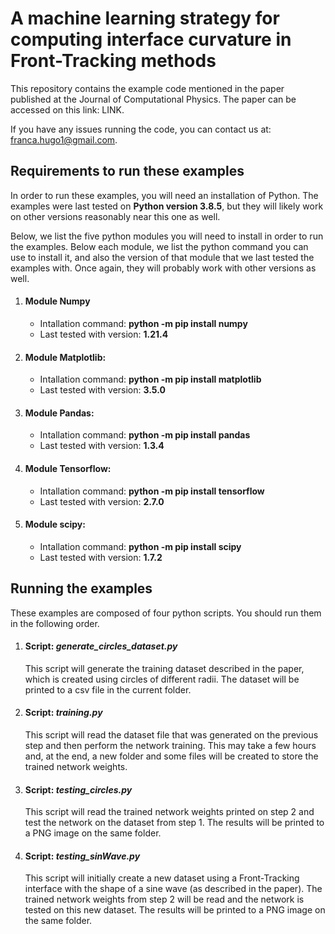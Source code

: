# A machine learning strategy for computing interface curvature in Front-Tracking methods
 This repository contains the example code mentioned in the paper published at the Journal of Computational Physics. The paper can be accessed on this link: LINK.
 
 If you have any issues running the code, you can contact us at: [franca.hugo1@gmail.com](mailto:franca.hugo1@gmail.com).

## Requirements to run these examples
 In order to run these examples, you will need an installation of Python. The examples were last tested on **Python version 3.8.5**, but they will likely work on other versions reasonably near this one as well.

 Below, we list the five python modules you will need to install in order to run the examples. Below each module, we list the python command you can use to install it, and also the version of that module that we last tested the examples with. Once again, they will probably work with other versions as well.

 1. #### Module Numpy
	- Intallation command: **python -m pip install numpy**
	- Last tested with version: **1.21.4**
 2. #### Module Matplotlib:
 	- Intallation command: **python -m pip install matplotlib**
 	- Last tested with version: **3.5.0**
 3. #### Module Pandas: 
 	- Intallation command: **python -m pip install pandas**
 	- Last tested with version: **1.3.4**
 4. #### Module Tensorflow:
 	- Intallation command: **python -m pip install tensorflow**
 	- Last tested with version: **2.7.0**
 5. #### Module scipy: 
 	- Intallation command: **python -m pip install scipy**
 	- Last tested with version: **1.7.2**
 
## Running the examples
 These examples are composed of four python scripts. You should run them in the following order.
 
 1. #### Script: _generate_circles_dataset.py_
 	This script will generate the training dataset described in the paper, which is created using circles of different radii. The dataset will be printed to a csv file in the current folder.
 2. #### Script: _training.py_
 	This script will read the dataset file that was generated on the previous step and then perform the network training. This may take a few hours and, at the end, a new folder and some files will be created to store the trained network weights.
 3. #### Script: _testing_circles.py_
 	This script will read the trained network weights printed on step 2 and test the network on the dataset from step 1. The results will be printed to a PNG image on the same folder.
 4. #### Script: _testing_sinWave.py_
 	This script will initially create a new dataset using a Front-Tracking interface with the shape of a sine wave (as described in the paper). The trained network weights from step 2 will be read and the network is tested on this new dataset. The results will be printed to a PNG image on the same folder.
